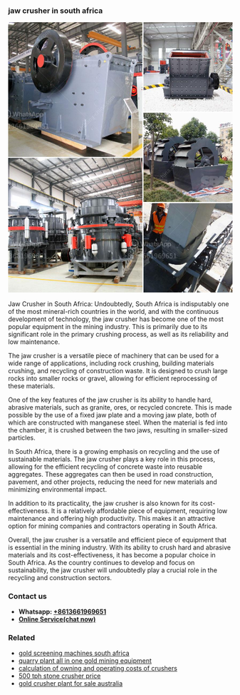 <h3>jaw crusher in south africa</h3><img src='1708497965.jpg' alt=''><p>Jaw Crusher in South Africa: Undoubtedly, South Africa is indisputably one of the most mineral-rich countries in the world, and with the continuous development of technology, the jaw crusher has become one of the most popular equipment in the mining industry. This is primarily due to its significant role in the primary crushing process, as well as its reliability and low maintenance.</p><p>The jaw crusher is a versatile piece of machinery that can be used for a wide range of applications, including rock crushing, building materials crushing, and recycling of construction waste. It is designed to crush large rocks into smaller rocks or gravel, allowing for efficient reprocessing of these materials.</p><p>One of the key features of the jaw crusher is its ability to handle hard, abrasive materials, such as granite, ores, or recycled concrete. This is made possible by the use of a fixed jaw plate and a moving jaw plate, both of which are constructed with manganese steel. When the material is fed into the chamber, it is crushed between the two jaws, resulting in smaller-sized particles.</p><p>In South Africa, there is a growing emphasis on recycling and the use of sustainable materials. The jaw crusher plays a key role in this process, allowing for the efficient recycling of concrete waste into reusable aggregates. These aggregates can then be used in road construction, pavement, and other projects, reducing the need for new materials and minimizing environmental impact.</p><p>In addition to its practicality, the jaw crusher is also known for its cost-effectiveness. It is a relatively affordable piece of equipment, requiring low maintenance and offering high productivity. This makes it an attractive option for mining companies and contractors operating in South Africa.</p><p>Overall, the jaw crusher is a versatile and efficient piece of equipment that is essential in the mining industry. With its ability to crush hard and abrasive materials and its cost-effectiveness, it has become a popular choice in South Africa. As the country continues to develop and focus on sustainability, the jaw crusher will undoubtedly play a crucial role in the recycling and construction sectors.</p><h3>Contact us</h3><ul><li><strong>Whatsapp:&nbsp;<a href="https://wa.me/8613661969651">+8613661969651</a></strong></li><li><a href="https://swt.shibang-china.com/?git&amp;zhl&amp;jaw crusher in south africa"><strong>Online Service(chat now)</strong></a></li></ul><h3>Related</h3><ul><li><a href='gold screening machines south africa.md'>gold screening machines south africa</a></li><li><a href='quarry plant all in one gold mining equipment.md'>quarry plant all in one gold mining equipment</a></li><li><a href='calculation of owning and operating costs of crushers.md'>calculation of owning and operating costs of crushers</a></li><li><a href='500 tph stone crusher price.md'>500 tph stone crusher price</a></li><li><a href='gold crusher plant for sale australia.md'>gold crusher plant for sale australia</a></li></ul>